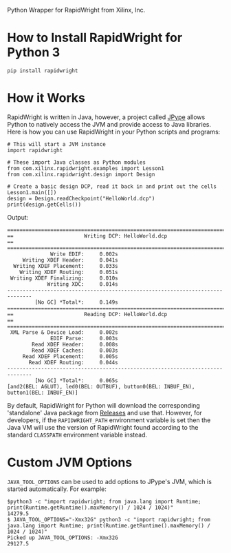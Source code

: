 Python Wrapper for RapidWright from Xilinx, Inc.

# How to Install RapidWright for Python 3
```
pip install rapidwright
```

# How it Works
RapidWright is written in Java, however, a project called [JPype](https://github.com/jpype-project/jpype) allows Python to natively access the JVM and provide access to Java libraries.  Here is how you can use RapidWright in your Python scripts and programs:
```
# This will start a JVM instance 
import rapidwright

# These import Java classes as Python modules
from com.xilinx.rapidwright.examples import Lesson1
from com.xilinx.rapidwright.design import Design

# Create a basic design DCP, read it back in and print out the cells
Lesson1.main([])
design = Design.readCheckpoint("HelloWorld.dcp")
print(design.getCells())
```

Output:
```
==============================================================================
==                       Writing DCP: HelloWorld.dcp                        ==
==============================================================================
              Write EDIF:     0.002s
     Writing XDEF Header:     0.041s
  Writing XDEF Placement:     0.033s
    Writing XDEF Routing:     0.051s
 Writing XDEF Finalizing:     0.010s
             Writing XDC:     0.014s
------------------------------------------------------------------------------
         [No GC] *Total*:     0.149s
==============================================================================
==                       Reading DCP: HelloWorld.dcp                        ==
==============================================================================
 XML Parse & Device Load:     0.002s
              EDIF Parse:     0.003s
        Read XDEF Header:     0.008s
        Read XDEF Caches:     0.003s
     Read XDEF Placement:     0.005s
       Read XDEF Routing:     0.044s
------------------------------------------------------------------------------
         [No GC] *Total*:     0.065s
[and2(BEL: A6LUT), led0(BEL: OUTBUF), button0(BEL: INBUF_EN), button1(BEL: INBUF_EN)]
```

By default, RapidWright for Python will download the corresponding 'standalone' Java
package from [Releases](https://github.com/Xilinx/RapidWright/releases) and use that.
However, for developers, if the `RAPIDWRIGHT_PATH` environment variable is set then
the Java VM will use the version of RapidWright found according to the standard
`CLASSPATH` environment variable instead.

# Custom JVM Options
`JAVA_TOOL_OPTIONS` can be used to add options to JPype's JVM, which is started automatically.  For example:

```
$python3 -c "import rapidwright; from java.lang import Runtime; print(Runtime.getRuntime().maxMemory() / 1024 / 1024)"
14279.5
$ JAVA_TOOL_OPTIONS="-Xmx32G" python3 -c "import rapidwright; from java.lang import Runtime; print(Runtime.getRuntime().maxMemory() / 1024 / 1024)"
Picked up JAVA_TOOL_OPTIONS: -Xmx32G
29127.5
```
